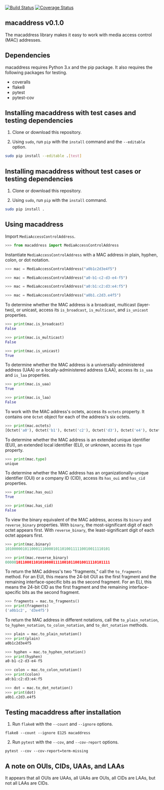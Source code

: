 [![Build Status](https://travis-ci.com/critical-path/macaddress.svg?branch=master)](https://travis-ci.com/critical-path/macaddress) [![Coverage Status](https://coveralls.io/repos/github/critical-path/macaddress/badge.svg)](https://coveralls.io/github/critical-path/macaddress)

## macaddress v0.1.0

The macaddress library makes it easy to work with media access control (MAC) addresses.


## Dependencies

macaddress requires Python 3.x and the pip package.  It also requires the following packages for testing.

- coveralls
- flake8
- pytest
- pytest-cov


## Installing macaddress with test cases and testing dependencies

1. Clone or download this repository.

2. Using `sudo`, run `pip` with the `install` command and the `--editable` option.

```bash
sudo pip install --editable .[test]
```


## Installing macaddress without test cases or testing dependencies

1. Clone or download this repository.

2. Using `sudo`, run `pip` with the `install` command.

```bash
sudo pip install .
```


## Using macaddress

Import `MediaAccessControlAddress`.

```python
>>> from macaddress import MediaAccessControlAddress
```

Instantiate `MediaAccessControlAddress` with a MAC address in plain, hyphen, colon, or dot notation.

```python
>>> mac = MediaAccessControlAddress("a0b1c2d3e4f5")
```

```python
>>> mac = MediaAccessControlAddress("a0-b1-c2-d3-e4-f5")
```

```python
>>> mac = MediaAccessControlAddress("a0:b1:c2:d3:e4:f5")
```

```python
>>> mac = MediaAccessControlAddress("a0b1.c2d3.e4f5")
```

To determine whether the MAC address is a broadcast, multicast (layer-two), or unicast, access its `is_broadcast`, `is_multicast`, and `is_unicast` properties.

```python
>>> print(mac.is_broadcast)
False
```

```python
>>> print(mac.is_multicast)
False
```

```python
>>> print(mac.is_unicast)
True
```

To determine whether the MAC address is a universally-administered address (UAA) or a locally-administered address (LAA), access its `is_uaa` and `is_laa` properties.

```python
>>> print(mac.is_uaa)
True
```

```python
>>> print(mac.is_laa)
False
```

To work with the MAC address's octets, access its `octets` property.  It contains one `Octet` object for each of the address's six octets.

```python
>>> print(mac.octets)
[Octet('a0'), Octet('b1'), Octet('c2'), Octet('d3'), Octet('e4'), Octet('f5')]
```

To determine whether the MAC address is an extended unique identifier (EUI), an extended local identifier (ELI), or unknown, access its `type` property.

```python
>>> print(mac.type)
unique
```

To determine whether the MAC address has an organizationally-unique identifier (OUI) or a company ID (CID), access its `has_oui` and `has_cid` properties.

```python
>>> print(mac.has_oui)
True
```

```python
>>> print(mac.has_cid)
False
```

To view the binary equivalent of the MAC address, access its `binary` and `reverse_binary` properties. With `binary`, the most-significant digit of each octet appears first.  With `reverse_binary`, the least-significant digit of each octet appears first.

```python
>>> print(mac.binary)
101000001011000111000010110100111110010011110101
```

```python
>>> print(mac.reverse_binary)
000001011000110101000011110010110010011110101111
```

To return the MAC address's two "fragments," call the `to_fragments` method.  For an EUI, this means the 24-bit OUI as the first fragment and the remaining interface-specific bits as the second fragment.  For an ELI, this means the 24-bit CID as the first fragment and the remaining interface-specific bits as the second fragment.

```python
>>> fragments = mac.to_fragments()
>>> print(fragments)
('a0b1c2', 'd3e4f5')
```

To return the MAC address in different notations, call the `to_plain_notation`, `to_hyphen_notation`, `to_colon_notation`, and `to_dot_notation` methods.

```python
>>> plain = mac.to_plain_notation()
>>> print(plain)
a0b1c2d3e4f5
```

```python
>>> hyphen = mac.to_hyphen_notation()
>>> print(hyphen)
a0-b1-c2-d3-e4-f5
```

```python
>>> colon = mac.to_colon_notation()
>>> print(colon)
a0:b1:c2:d3:e4:f5
```

```python
>>> dot = mac.to_dot_notation()
>>> print(dot)
a0b1.c2d3.e4f5
```


## Testing macaddress after installation

1. Run `flake8` with the `--count` and `--ignore` options.

```
flake8 --count --ignore E125 macaddress
```

2. Run `pytest` with the `--cov`, and `--cov-report` options.

```
pytest --cov --cov-report=term-missing
```


## A note on OUIs, CIDs, UAAs, and LAAs

It appears that all OUIs are UAAs, all UAAs are OUIs, all CIDs are LAAs, but not all LAAs are CIDs.
